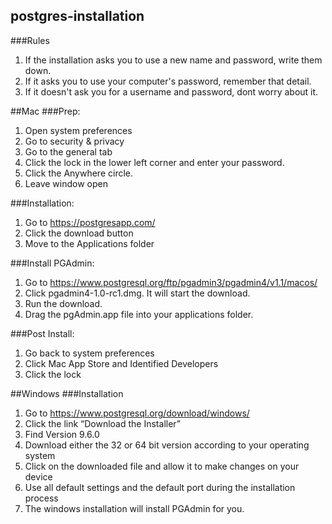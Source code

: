 ## postgres-installation

###Rules
1. If the installation asks you to use a new name and password, write them down.
2. If it asks you to use your computer's password, remember that detail.
3. If it doesn't ask you for a username and password, dont worry about it.


##Mac
###Prep:
1. Open system preferences
2. Go to security & privacy
3. Go to the general tab
4. Click the lock in the lower left corner and enter your password.
5. Click the Anywhere circle.
6. Leave window open

###Installation:
1. Go to https://postgresapp.com/
2. Click the download button
3. Move to the Applications folder

###Install PGAdmin:
1. Go to https://www.postgresql.org/ftp/pgadmin3/pgadmin4/v1.1/macos/
2. Click pgadmin4-1.0-rc1.dmg. It will start the download.
3. Run the download.
4. Drag the pgAdmin.app file into your applications folder.

###Post Install:
1. Go back to system preferences
2. Click Mac App Store and Identified Developers
3. Click the lock


##Windows
###Installation
1. Go to https://www.postgresql.org/download/windows/
2. Click the link “Download the Installer”
3. Find Version 9.6.0
4. Download either the 32 or 64 bit version according to your operating system
5. Click on the downloaded file and allow it to make changes on your device
6. Use all default settings and the default port during the installation process
7. The windows installation will install PGAdmin for you.
